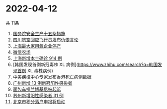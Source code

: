# 2022-04-12
  共 11条

  <!-- BEGIN -->
  <!-- 最后更新时间:Tue Apr 12 2022 13:24:40 GMT+0000 (Coordinated Universal Time) -->
  1. [国务院安全生产十五条措施](https://www.zhihu.com/search?q=国务院安委会)
1. [四川航空回应飞行员发布仇恨言论](https://www.zhihu.com/search?q=四川航空回应)
1. [上海最大家用氧企业停产](https://www.zhihu.com/search?q=家用氧气瓶)
1. [微信农场](https://www.zhihu.com/search?q=微信农场)
1. [上海新增本土确诊 914 例](https://www.zhihu.com/search?q=上海新增)
1. [韩国发现首例新冠毒株 XL 病例](https://www.zhihu.com/search?q=韩国发现首例 XL 毒株病例)
1. [中美疾控中心专家发布香港死亡病例数据](https://www.zhihu.com/search?q=香港新冠死亡病例数据)
1. [广州新增 13 例新冠阳性感染者](https://www.zhihu.com/search?q=广州疫情)
1. [面包车撞兰博基尼被起诉](https://www.zhihu.com/search?q=面包车撞上兰博基尼被起诉)
1. [苏州新增阳性感染者 31 例](https://www.zhihu.com/search?q=苏州新增)
1. [北京市积分落户申报将启动](https://www.zhihu.com/search?q=北京市积分落户申报)
  <!-- END -->
  